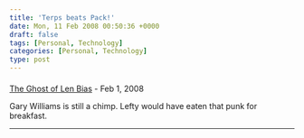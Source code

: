 ```yaml
---
title: 'Terps beats Pack!'
date: Mon, 11 Feb 2008 00:50:36 +0000
draft: false
tags: [Personal, Technology]
categories: [Personal, Technology]
type: post
---
```



#### 
[The Ghost of Len Bias]( "gdk@redhat.com") - <time datetime="2008-02-11 13:19:14">Feb 1, 2008</time>

Gary Williams is still a chimp. Lefty would have eaten that punk for breakfast.
<hr />
